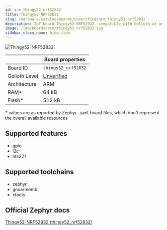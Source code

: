 ```yaml
---
id: arm_thingy52_nrf52832
title: Thingy52-NRF52832
slug: /hardware/catalog/boards/unverified/arm_thingy52_nrf52832
description: IoT board Thingy52-NRF52832, compatible with Golioth at unverified level.
image: /img/boards/arm/thingy52_nrf52832.jpg
sidebar_class_name: hide-item
---
```


[//]: # (This is an auto-generated file, do not edit! Changes to it will be lost upon re-generation)

![Thingy52-NRF52832!](/img/boards/arm/thingy52_nrf52832.jpg "Thingy52-NRF52832")

|                | Board properties     |
| -------------  | -------------------- |
| Board ID       | `thingy52_nrf52832` |
| Golioth Level  | [Unverified](/hardware#unverified-boards) |
| Architecture   | ARM |
| RAM*           | 64 kB |
| Flash*         | 512 kB |

\* values are as reported by Zephyr `.yaml` board files, which don't represent the overall available resources



## Supported features

* gpio
* i2c
* hts221

## Supported toolchains

* zephyr
* gnuarmemb
* xtools

## Official Zephyr docs

[Thingy52-NRF52832 (thingy52_nrf52832)](https://docs.zephyrproject.org/latest/boards/arm/thingy52_nrf52832/doc/index.html)
